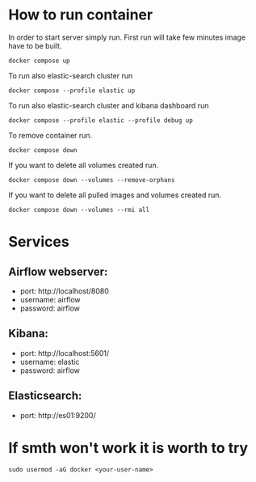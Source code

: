 # How to run container
In order to start server simply run. First run will take few minutes image have to be built.
```
docker compose up
```

To run also elastic-search cluster run
```
docker compose --profile elastic up
```

To run also elastic-search cluster and kibana dashboard run
```
docker compose --profile elastic --profile debug up
```

To remove container run.
```
docker compose down
```

If you want to delete all volumes created run.
```
docker compose down --volumes --remove-orphans
```
If you want to delete all pulled images and volumes created run.
```
docker compose down --volumes --rmi all
```

# Services
## Airflow webserver: 
- port: http://localhost/8080
- username: airflow 
- password: airflow 
## Kibana:
- port: http://localhost:5601/ 
- username: elastic 
- password: airflow 
## Elasticsearch:
- port: http://es01:9200/

# If smth won't work it is worth to try
```
sudo usermod -aG docker <your-user-name>
```
